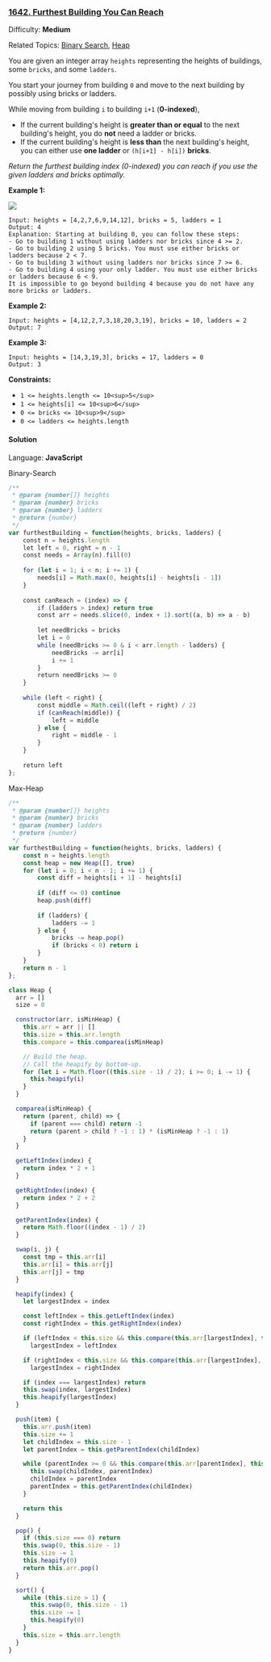 ### [1642\. Furthest Building You Can Reach](https://leetcode.com/problems/furthest-building-you-can-reach/)

Difficulty: **Medium**  

Related Topics: [Binary Search](https://leetcode.com/tag/binary-search/), [Heap](https://leetcode.com/tag/heap/)


You are given an integer array `heights` representing the heights of buildings, some `bricks`, and some `ladders`.

You start your journey from building `0` and move to the next building by possibly using bricks or ladders.

While moving from building `i` to building `i+1` (**0-indexed**),

*   If the current building's height is **greater than or equal** to the next building's height, you do **not** need a ladder or bricks.
*   If the current building's height is **less than** the next building's height, you can either use **one ladder** or `(h[i+1] - h[i])` **bricks**.

_Return the furthest building index (0-indexed) you can reach if you use the given ladders and bricks optimally._

**Example 1:**

![](https://assets.leetcode.com/uploads/2020/10/27/q4.gif)

```
Input: heights = [4,2,7,6,9,14,12], bricks = 5, ladders = 1
Output: 4
Explanation: Starting at building 0, you can follow these steps:
- Go to building 1 without using ladders nor bricks since 4 >= 2.
- Go to building 2 using 5 bricks. You must use either bricks or ladders because 2 < 7.
- Go to building 3 without using ladders nor bricks since 7 >= 6.
- Go to building 4 using your only ladder. You must use either bricks or ladders because 6 < 9.
It is impossible to go beyond building 4 because you do not have any more bricks or ladders.
```

**Example 2:**

```
Input: heights = [4,12,2,7,3,18,20,3,19], bricks = 10, ladders = 2
Output: 7
```

**Example 3:**

```
Input: heights = [14,3,19,3], bricks = 17, ladders = 0
Output: 3
```

**Constraints:**

*   `1 <= heights.length <= 10<sup>5</sup>`
*   `1 <= heights[i] <= 10<sup>6</sup>`
*   `0 <= bricks <= 10<sup>9</sup>`
*   `0 <= ladders <= heights.length`


#### Solution

Language: **JavaScript**

Binary-Search

```javascript
/**
 * @param {number[]} heights
 * @param {number} bricks
 * @param {number} ladders
 * @return {number}
 */
var furthestBuilding = function(heights, bricks, ladders) {
    const n = heights.length
    let left = 0, right = n - 1
    const needs = Array(n).fill(0)
    
    for (let i = 1; i < n; i += 1) {
        needs[i] = Math.max(0, heights[i] - heights[i - 1])
    }
    
    const canReach = (index) => {
        if (ladders > index) return true
        const arr = needs.slice(0, index + 1).sort((a, b) => a - b)
        
        let needBricks = bricks
        let i = 0
        while (needBricks >= 0 & i < arr.length - ladders) {
            needBricks -= arr[i]
            i += 1
        }
        return needBricks >= 0
    }
    
    while (left < right) {
        const middle = Math.ceil((left + right) / 2)
        if (canReach(middle)) {
            left = middle
        } else {
            right = middle - 1
        }
    }
    
    return left
};
```

Max-Heap
```javascript
/**
 * @param {number[]} heights
 * @param {number} bricks
 * @param {number} ladders
 * @return {number}
 */
var furthestBuilding = function(heights, bricks, ladders) {
    const n = heights.length
    const heap = new Heap([], true)
    for (let i = 0; i < n - 1; i += 1) {
        const diff = heights[i + 1] - heights[i]
        
        if (diff <= 0) continue
        heap.push(diff)
        
        if (ladders) {
            ladders -= 1
        } else {
            bricks -= heap.pop()
            if (bricks < 0) return i
        }
    }
    return n - 1
};

class Heap {
  arr = []
  size = 0

  constructor(arr, isMinHeap) {
    this.arr = arr || []
    this.size = this.arr.length
    this.compare = this.comparea(isMinHeap)

    // Build the heap.
    // Call the heapify by bottom-up.
    for (let i = Math.floor((this.size - 1) / 2); i >= 0; i -= 1) {
      this.heapify(i)
    }
  }

  comparea(isMinHeap) {
    return (parent, child) => {
      if (parent === child) return -1
      return (parent > child ? -1 : 1) * (isMinHeap ? -1 : 1)
    }
  }

  getLeftIndex(index) {
    return index * 2 + 1
  }

  getRightIndex(index) {
    return index * 2 + 2
  }

  getParentIndex(index) {
    return Math.floor((index - 1) / 2)
  }

  swap(i, j) {
    const tmp = this.arr[i]
    this.arr[i] = this.arr[j]
    this.arr[j] = tmp
  }

  heapify(index) {
    let largestIndex = index

    const leftIndex = this.getLeftIndex(index)
    const rightIndex = this.getRightIndex(index)

    if (leftIndex < this.size && this.compare(this.arr[largestIndex], this.arr[leftIndex]) > 0)
      largestIndex = leftIndex

    if (rightIndex < this.size && this.compare(this.arr[largestIndex], this.arr[rightIndex]) > 0)
      largestIndex = rightIndex

    if (index === largestIndex) return
    this.swap(index, largestIndex)
    this.heapify(largestIndex)
  }

  push(item) {
    this.arr.push(item)
    this.size += 1
    let childIndex = this.size - 1
    let parentIndex = this.getParentIndex(childIndex)

    while (parentIndex >= 0 && this.compare(this.arr[parentIndex], this.arr[childIndex]) > 0) {
      this.swap(childIndex, parentIndex)
      childIndex = parentIndex
      parentIndex = this.getParentIndex(childIndex)
    }

    return this
  }

  pop() {
    if (this.size === 0) return
    this.swap(0, this.size - 1)
    this.size -= 1
    this.heapify(0)
    return this.arr.pop()
  }

  sort() {
    while (this.size > 1) {
      this.swap(0, this.size - 1)
      this.size -= 1
      this.heapify(0)
    }
    this.size = this.arr.length
  }
}
```